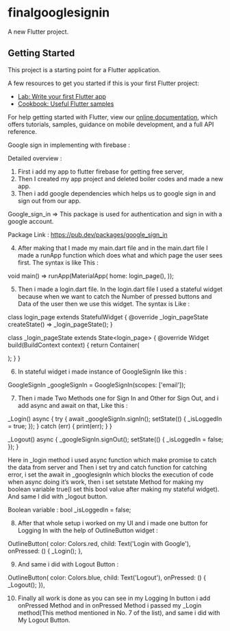# finalgooglesignin

A new Flutter project.

## Getting Started

This project is a starting point for a Flutter application.

A few resources to get you started if this is your first Flutter project:

- [Lab: Write your first Flutter app](https://flutter.dev/docs/get-started/codelab)
- [Cookbook: Useful Flutter samples](https://flutter.dev/docs/cookbook)

For help getting started with Flutter, view our
[online documentation](https://flutter.dev/docs), which offers tutorials,
samples, guidance on mobile development, and a full API reference.

Google sign in implementing with firebase :

Detailed overview : 

1)  First i add my app to flutter firebase for getting free server,
2)  Then I created my app project and deleted boiler codes and made a new app.              
3) Then i add google dependencies which helps us to google sign in and sign out      from our app.

Google_sign_in => This package is used for authentication and sign in with a google account. 

Package Link : https://pub.dev/packages/google_sign_in

4)  After making that I made my main.dart file and in the main.dart file I made a runApp function which does what and which page the user sees first. The syntax is like This : 

void main() => runApp(MaterialApp(
     home: login_page(),
   ));
     
5)  Then i made a login.dart file. In the login.dart file I used a stateful widget because when we want to catch the Number of pressed buttons and Data of the user    then we use this widget. The syntax is Like : 


class login_page extends StatefulWidget {
 @override
 _login_pageState createState() => _login_pageState();
}
 
class _login_pageState extends State<login_page> {
 @override
 Widget build(BuildContext context) {
   return Container(
    
   );
 }
}

6)  In stateful widget i made instance of GoogleSignIn like this :

GoogleSignIn _googleSignIn = GoogleSignIn(scopes: ['email']);

7)  Then i made Two Methods one for Sign In and Other for Sign Out, and i add async and await on that, Like this : 

 _Login() async {
   try {
     await _googleSignIn.signIn();
     setState(() {
       _isLoggedIn = true;
     });
   } catch (err) {
     print(err);
   }
 }
 
 _Logout() async {
   _googleSignIn.signOut();
   setState(() {
     _isLoggedIn = false;
   });
 }
 
 

Here in _login method i used async function which make promise to catch the data from server and Then i set try and catch function for catching error, i set the await in _googlesignIn which blocks the execution of code when async doing it’s work, then i set setstate Method for making my boolean variable true(I set this bool value after making my stateful widget). And same I did with _logout button.

Boolean variable : 
bool _isLoggedIn = false;


8) After that whole setup i worked on my UI and i made one button for Logging In with the help of OutlineButton widget :

OutlineButton(
                 color: Colors.red,
                 child: Text('Login with Google'),
                 onPressed: () {
                   _Login();
                 },

9)  And same i did with Logout Button :

OutlineButton(
                 color: Colors.blue,
                 child: Text('Logout'),
                 onPressed: () {
                    _Logout();
                 }),

10)  Finally all work is done as you can see in my Logging In button i add onPressed Method and in onPressed Method i passed my _Login method(This method mentioned in No. 7 of the list),  and same i did with My Logout Button.

